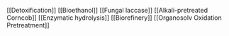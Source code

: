 [[Detoxification]]
[[Bioethanol]]
[[Fungal laccase]]
[[Alkali-pretreated Corncob]]
[[Enzymatic hydrolysis]]
[[Biorefinery]]
[[Organosolv Oxidation Pretreatment]]
